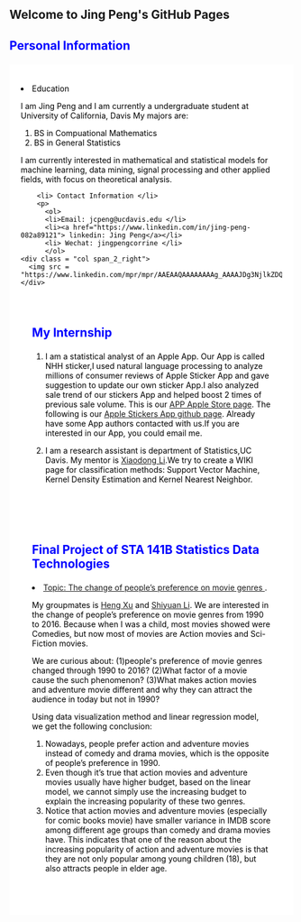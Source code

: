 ## Welcome to Jing Peng's GitHub Pages
<head>
<style>
div.cities {
    background-color: white;
    color: black;
    margin: 20px 0 20px 0;
    padding: 20px;
}
</style>
</head>

<body>
  <section class="main-content">
    <h2><p style = "color:blue"> Personal Information </p></h2>
    <div class ="section group">
      <div class = "cities">
      <p>
        <li> Education </li>
         <p> 
          I am Jing Peng and I am currently a undergraduate student at University of California, Davis
            My majors are:
            <ol>
            <li> BS in Compuational Mathematics </li>
            <li> BS in General Statistics </li>
            </ol>
          I am currently interested in mathematical and statistical models for machine learning, data mining, 
          signal processing and other applied fields, with focus on theoretical analysis.
  
        <li> Contact Information </li>
        <p> 
          <ol>
          <li>Email: jcpeng@ucdavis.edu </li>
          <li><a href="https://www.linkedin.com/in/jing-peng-082a89121"> linkedin: Jing Peng</a></li>
          <li> Wechat: jingpengcorrine </li>
          </ol>
    <div class = "col span_2_right">
      <img src = "https://www.linkedin.com/mpr/mpr/AAEAAQAAAAAAAAg_AAAAJDg3NjlkZDQ5LWM1MzYtNDQ4NS05NjhmLTViM2VkYTY2ZDM1NA.jpg">
    </div>
  <div class = "cities">
  <h2><p style = "color:blue;"> My Internship </p></h2>
      <ol>
      <li>
        <p>
            I am a statistical analyst of an Apple App. Our App is called NHH sticker,I used natural language 
            processing to analyze millions of consumer reviews of Apple Sticker App and gave suggestion to update 
            our own sticker App.I also analyzed sale trend of our stickers App and helped boost 2 times of previous 
            sale volume. This is our <a href="https://itunes.apple.com/cn/app/nhh-stickers/id1161646735?l=en&mt=8"> APP Apple Store page</a>.  The following is our <a href="https://github.com/TintPoint/StickerDatabase"> Apple Stickers App github page</a>.
            Already have some App authors contacted with us.If you are interested in our App, you could email me.
        </p>
      </li>
      <li>
        <p>
            I am a research assistant is department of Statistics,UC Davis. My mentor is 
            <a href="http://www.stat.ucdavis.edu/~xdgli/"> Xiaodong Li</a>.We try to create a WIKI page for 
            classification methods: Support Vector Machine, Kernel Density Estimation and Kernel Nearest Neighbor.
        </p>
      </li>

</ol>
</div>
<div class = "cities">
<h2><p style = "color:blue;"> Final Project of STA 141B  Statistics Data Technologies  </p></h2>
<li> <a href="http://htmlpreview.github.io/?https://github.com/Heng19/UC-Davis-Heng-Xu/blob/master/final.html"> Topic: The change of people’s preference on movie genres </a>.</li>
<p> My groupmates is <a href="https://heng19.github.io/UC-Davis-Heng-Xu/"> Heng Xu</a> and <a href="https://github.com/Shiyuan666/Shiyuan666.github.io/"> Shiyuan Li</a>. We are interested in the change of people’s preference on movie genres from 1990 to 2016. Because when I was a child, most movies showed were Comedies, but now most of movies are Action movies and Sci-Fiction movies.
</p>
<p>We are curious about: (1)people's preference of movie genres changed through 1990 to 2016? (2)What factor of a movie cause the such phenomenon? (3)What makes action movies and adventure movie different and why they can attract the audience in today but not in 1990?
</p>
<p>
 Using data visualization method and linear regression model, we get the following conclusion:
</p>
<p>
 <ol>
 <li>Nowadays, people prefer action and adventure movies instead of comedy and drama movies, which is the opposite of people’s preference in 1990.</li>
 <li>Even though it’s true that action movies and adventure movies usually have higher budget, based on the linear model, we cannot simply use the increasing budget to explain the increasing popularity of these two genres.</li>
<li>Notice that action movies and adventure movies (especially for comic books movie) have smaller variance in IMDB score among different age groups than comedy and drama movies have. This indicates that one of the reason about the increasing popularity of action and adventure movies is that they are not only popular among young children (18), but also attracts people in elder age.</li>
</ol>
</p>

</div>

